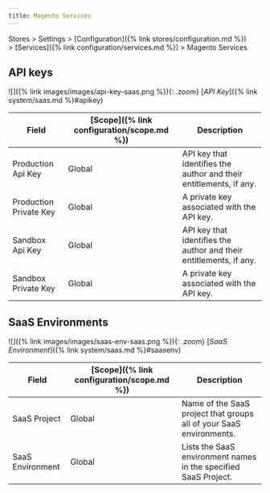 ```yaml
---
title: Magento Services
---
```


Stores > Settings > [Configuration]({% link stores/configuration.md %}) > [Services]({% link configuration/services.md %}) > Magento Services

## API keys

![]({% link images/images/api-key-saas.png %}){: .zoom}
[_API Key_]({% link system/saas.md %}#apikey)

|Field|[Scope]({% link configuration/scope.md %})|Description|
|--- |--- |--- |
|Production Api Key|Global|API key that identifies the author and their entitlements, if any.|
|Production Private Key|Global|A private key associated with the API key.|
|Sandbox Api Key|Global|API key that identifies the author and their entitlements, if any.|
|Sandbox Private Key|Global|A private key associated with the API key.|

## SaaS Environments

![]({% link images/images/saas-env-saas.png %}){: .zoom}
[_SaaS Environment_]({% link system/saas.md %}#saasenv)

|Field|[Scope]({% link configuration/scope.md %})|Description|
|--- |--- |--- |
|SaaS Project|Global|Name of the SaaS project that groups all of your SaaS environments.|
|SaaS Environment|Global|Lists the SaaS environment names in the specified SaaS Project.|
